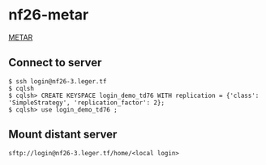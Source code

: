 # nf26-metar

[METAR](https://en.wikipedia.org/wiki/METAR)

## Connect to server
```
$ ssh login@nf26-3.leger.tf
$ cqlsh
$ cqlsh> CREATE KEYSPACE login_demo_td76 WITH replication = {'class': 'SimpleStrategy', 'replication_factor': 2};
$ cqlsh> use login_demo_td76 ;

```

## Mount distant server
```
sftp://login@nf26-3.leger.tf/home/<local login>
```